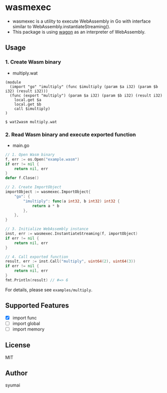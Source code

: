 # wasmexec

* wasmexec is a utility to execute WebAssembly in Go with interface similar to WebAssembly.instantiateStreaming().
* This package is using [wagon](https://github.com/go-interpreter/wagon) as an interpreter of WebAssembly.

## Usage

### 1. Create Wasm binary

* multiply.wat

```wat
(module
  (import "go" "imultiply" (func $imultiply (param $a i32) (param $b i32) (result i32)))
  (func (export "multiply") (param $a i32) (param $b i32) (result i32)
    local.get $a
    local.get $b
    call $imultiply)
)
```

```console
$ wat2wasm multiply.wat
```

### 2. Read Wasm binary and execute exported function

* main.go

```go
// 1. Open Wasm binary
f, err := os.Open("example.wasm")
if err != nil { 
    return nil, err
}
defer f.Close()

// 2. Create ImportObject
importObject := wasmexec.ImportObject{
    "go": {
        "imultiply": func(a int32, b int32) int32 {
            return a * b
        },
    },
}

// 3. Initialize WebAssembly instance
inst, err := wasmexec.InstantiateStreaming(f, importObject)
if err != nil {
    return nil, err
}

// 4. Call exported function
result, err := inst.Call("multiply", uint64(2), uint64(3))
if err != nil {
    return nil, err
}
fmt.Println(result) // #=> 6
```

For details, please see `examples/multiply`.

## Supported Features

* [x] import func
* [ ] import global
* [ ] import memory

## License

MIT

## Author

syumai

